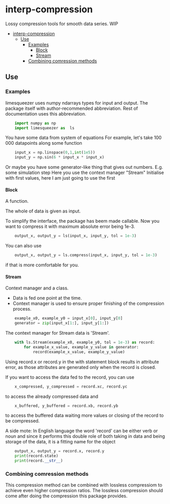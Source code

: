 # interp-compression

Lossy compression tools for smooth data series.
WIP

- [interp-compression](#interp-compression)
  - [Use](#use)
    - [Examples](#examples)
      - [Block](#block)
      - [Stream](#stream)
    - [Combining comression methods](#combining-comression-methods)

## Use
### Examples

limesqueezer uses numpy ndarrays types for input and output.
The package itself with author-recommended abbreviation.
Rest of documentation uses this abbreviation.
``` python
    import numpy as np 
    import limesqueezer as  ls 
```

You have some data from system of equations
For example, let's take 100 000 datapoints along some function
``` python
    input_x = np.linspace(0,1,int(1e5))
    input_y = np.sin(6 * input_x * input_x)
```


Or maybe you have some generator-like thing that gives out numbers.
E.g. some simulation step
Here you use the context manager "Stream"
Initialise with first values, here I am just going to use the first

#### Block

A function.

The whole of data is given as input.

To simplify the interface, the package has beem made callable.
Now you want to compress it with maximum absolute error being 1e-3.

``` python
    output_x, output_y = ls(input_x, input_y, tol = 1e-3)
```

You can also use

``` python
    output_x, output_y = ls.compress(input_x, input_y, tol = 1e-3)
```
if that is more comfortable for you.

#### Stream

Context manager and a class.

- Data is fed one point at the time.
- Context manager is used to ensure proper finishing of the compression process.

``` python
    example_x0, example_y0 = input_x[0], input_y[0]
    generator = zip(input_x[1:], input_y[1:])
```
The context manager for Stream data is 'Stream'.

``` python
    with ls.Stream(example_x0, example_y0, tol = 1e-3) as record:
        for example_x_value, example_y_value in generator:
            record(example_x_value, example_y_value)
```
Using record.x or record.y in the with statement block results in
attribute error, as those attributes are generated only when 
the record is closed.

If you want to access the data fed to the record, you can use
``` python
    x_compressed, y_compressed = record.xc, record.yc
```
to access the already compressed data and

``` python
    x_buffered, y_buffered = record.xb, record.yb
```
to access the buffered data waiting more values or closing of
the record to be compressed.

A side mote: In English language the word 'record' can be either
verb or noun and since it performs this double role of both taking
in data and being storage of the data, it is a fitting name for the object

``` python
    output_x, output_y = record.x, record.y
    print(record.state)
    print(record.__str__)
```
### Combining comression methods

This compression method can be combined with lossless compressiom to achieve even higher compression ratios.
The lossless compression should come after doing the compression this package provides.